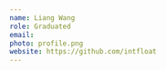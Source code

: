 ```yaml
---
name: Liang Wang
role: Graduated
email: 
photo: profile.png
website: https://github.com/intfloat
---
```


